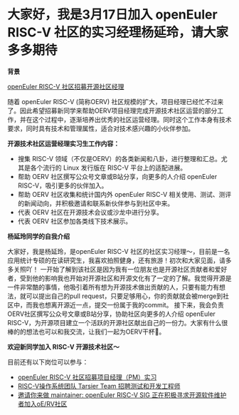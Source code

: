 # 大家好，我是3月17日加入 openEuler RISC-V 社区的实习经理杨延玲，请大家多多期待

**背景**

[openEuler RISC-V 社区招募开源社区经理](https://mp.weixin.qq.com/s/figwu0DfjXK1nzZADfYksg)

随着 openEuler RISC-V (简称OERV) 社区规模的扩大，项目经理已经忙不过来了。因此希望招募新同学来帮助OERV项目经理完成开源技术社区运营的部分工作，并在这个过程中，逐渐培养出优秀的社区运营经理。同时这个工作本身有技术要求，同时具有技术和管理属性，适合对技术感兴趣的小伙伴参加。

**开源技术社区运营经理实习生工作内容：**

- 搜集 RISC-V 领域（不仅是OERV）的各类新闻和八卦，进行整理和汇总。尤其是各个流行的 Linux 发行版在 RISC-V 平台上的适配进展。
- 帮助 OERV 社区撰写公众号文章或B站分享，向更多的人介绍 openEuler RISC-V，吸引更多的伙伴加入。
- 帮助 OERV 社区收集和统计国内外 openEuler RISC-V 相关使用、测试、测评的新闻动向，并积极邀请和联系新伙伴参与到社区中来。
- 代表 OERV 社区在开源技术会议或沙龙中进行分享。
- 代表 OERV 社区参加各类线下技术展示。

**杨延玲同学的自我介绍**

大家好，我是杨延玲，是openEuler RISC-V 社区的社区实习经理～，目前是一名应用统计专硕的在读研究生，我喜欢拍照健身，还有旅游！初次和大家见面，请多多关照吖！
一开始了解到该社区是因为我有一位朋友也是开源社区贡献者和爱好者，受到他的影响我也开始对开源社区和开源文化有了一定的了解。我觉得开源是一件非常酷的事情，他吸引着所有想为开源技术做出贡献的人，只要有能力有想法，就可以提出自己的pull request，只要足够用心，你的贡献就会被merge到社区中，而我也想离开源近一点，提交一份属于我的commit。
接下来，我会负责OERV社区撰写公众号文章或B站分享，协助社区向更多的人介绍 openEuler RISC-V，为开源项目建立一个活跃的开源社区献出自己的一份力。大家有什么很棒的的想法也可以和我交流，让我们一起为OERV干杯🍻。

**欢迎新同学加入 RISC-V 开源技术社区～**

目前还有以下岗位可以参与：
- [openEuler RISC-V 社区招募项目经理（PM）实习](https://mp.weixin.qq.com/s/-V_jjGr6QfMHEfQQx5rSaA)
- [RISC-V操作系统团队 Tarsier Team 招聘测试和开发工程师](https://mp.weixin.qq.com/s/aM8q0JN0Geo_eT-x23n6Dw)
- [邀请你来做 maintainer: openEuler RISC-V SIG 正在积极寻求开源软件维护者加入oE/RV社区](https://mp.weixin.qq.com/s/bOVAfnJ_79vBHE-LKUoirQ)
